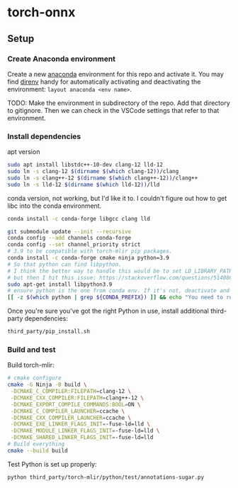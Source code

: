 # torch-onnx

## Setup

### Create Anaconda environment

Create a new [anaconda](https://anaconda.org) environment for this repo and activate it.
You may find [direnv](https://direnv.net/) handy for automatically activating and
deactivating the environment: `layout anaconda <env name>`.

TODO: Make the environment in subdirectory of the repo.
Add that directory to gitignore.
Then we can check in the VSCode settings that refer to that environment.

### Install dependencies

apt version
```sh
sudo apt install libstdc++-10-dev clang-12 lld-12
sudo ln -s clang-12 $(dirname $(which clang-12))/clang
sudo ln -s clang++-12 $(dirname $(which clang++-12))/clang++
sudo ln -s lld-12 $(dirname $(which lld-12))/lld
```

conda version, not working, but I'd like it to.
I couldn't figure out how to get libc into the conda environment.
```sh
conda install -c conda-forge libgcc clang lld
```

```sh
git submodule update --init --recursive
conda config --add channels conda-forge
conda config --set channel_priority strict
# 3.9 to be compatible with torch-mlir pip packages.
conda install -c conda-forge cmake ninja python=3.9
# So that python can find libpython.
# I think the better way to handle this would be to set LD_LIBRARY_PATH="${CONDA_PREFIX}/lib",
# but then I hit this issue: https://stackoverflow.com/questions/51408698.
sudo apt-get install libpython3.9
# ensure python is the one from conda env. If it's not, deactivate and activate.
[[ -z $(which python | grep ${CONDA_PREFIX}) ]] && echo "You need to reactivate conda"
```

Once you're sure you've got the right Python in use, install additional third-party dependencies:
```sh
third_party/pip_install.sh
```


### Build and test

Build torch-mlir:

```sh
# cmake configure
cmake -G Ninja -B build \
 -DCMAKE_C_COMPILER:FILEPATH=clang-12 \
 -DCMAKE_CXX_COMPILER:FILEPATH=clang++-12 \
 -DCMAKE_EXPORT_COMPILE_COMMANDS:BOOL=ON \
 -DCMAKE_C_COMPILER_LAUNCHER=ccache \
 -DCMAKE_CXX_COMPILER_LAUNCHER=ccache \
 -DCMAKE_EXE_LINKER_FLAGS_INIT=-fuse-ld=lld \
 -DCMAKE_MODULE_LINKER_FLAGS_INIT=-fuse-ld=lld \
 -DCMAKE_SHARED_LINKER_FLAGS_INIT=-fuse-ld=lld
# Build everything
cmake --build build
```

Test Python is set up properly:

```sh
python third_party/torch-mlir/python/test/annotations-sugar.py
```
